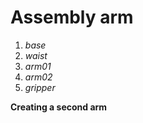 # Assembly arm
 1. _base_
 1. _waist_
 1. _arm01_
 1. _arm02_
 1. _gripper_

**Creating a second arm**
